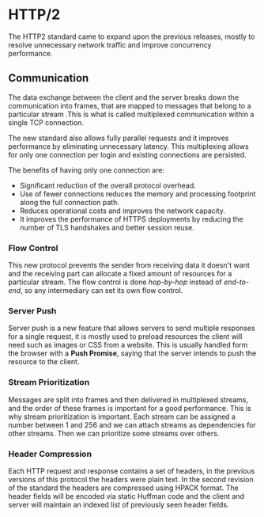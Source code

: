 # HTTP/2

The HTTP2 standard came to expand upon the previous releases, mostly to resolve unnecessary network traffic and improve concurrency performance.

## Communication

The data exchange between the client and the server breaks down the communication into frames, that are mapped to messages that belong to a particular stream .This is what is called multiplexed communication within a single TCP connection.

The new standard also allows fully parallel requests and it improves performance by eliminating unnecessary latency. This multiplexing allows for only one connection per login and existing connections are persisted.

The benefits of having only one connection are:

- Significant reduction of the overall protocol overhead.
- Use of fewer connections reduces the memory and processing footprint along the full connection path.
- Reduces operational costs and improves the network capacity.
- It improves the performance of HTTPS deployments by reducing the number of TLS handshakes and better session reuse.

### Flow Control

This new protocol prevents the sender from receiving data it doesn't want and the receiving part can allocate a fixed amount of resources for a particular stream. The flow control is done *hop-by-hop* instead of *end-to-end*, so any intermediary can set its own flow control.

### Server Push

Server push is a new feature that allows servers to send multiple responses for a single request, it is mostly used to preload resources the client will need such as images or CSS from a website. This is usually handled form the browser with a **Push Promise**, saying that the server intends to push the resource to the client.

### Stream Prioritization

Messages are split into frames and then delivered in multiplexed streams, and the order of these frames is important for a good performance. This is why stream prioritization is important. Each stream can be assigned a number between 1 and 256 and we can attach streams as dependencies for other streams. Then we can prioritize some streams over others.

### Header Compression

Each HTTP request and response contains a set of headers, in the previous versions of this protocol the headers were plain text. In the second revision of the standard the headers are compressed using HPACK format. The header fields will be encoded via static Huffman code and the client and server will maintain an indexed list of previously seen header fields.

